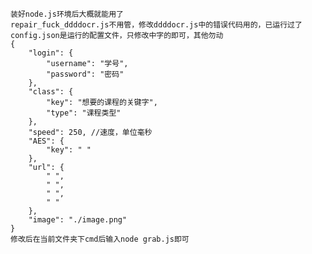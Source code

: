 	装好node.js环境后大概就能用了
	repair_fuck_ddddocr.js不用管，修改ddddocr.js中的错误代码用的，已运行过了
	config.json是运行的配置文件，只修改中字的即可，其他勿动
	{
    	"login": {
        	"username": "学号",
        	"password": "密码"
    	},
    	"class": {
        	"key": "想要的课程的关键字",
        	"type": "课程类型"
    	},
    	"speed": 250, //速度，单位毫秒
    	"AES": {
        	"key": " "
    	},
    	"url": {
        	" ",
        	" ",
        	" ",
        	" "
    	},
    	"image": "./image.png"
	}
	修改后在当前文件夹下cmd后输入node grab.js即可
